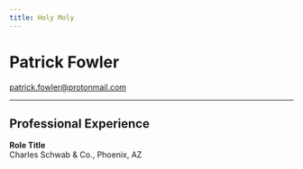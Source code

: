 ```yaml
---
title: Holy Moly
---
```


# Patrick Fowler
patrick.fowler@protonmail.com

---

## Professional Experience

**Role Title**  
Charles Schwab & Co., Phoenix, AZ
